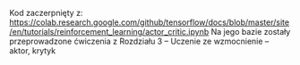Kod zaczerpnięty z: https://colab.research.google.com/github/tensorflow/docs/blob/master/site/en/tutorials/reinforcement_learning/actor_critic.ipynb
Na jego bazie zostały przeprowadzone ćwiczenia z Rozdziału 3 – Uczenie ze wzmocnienie – aktor, krytyk
